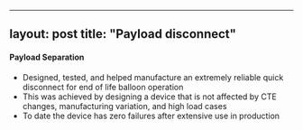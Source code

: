 
---
layout: post
title: "Payload disconnect"
---
#### Payload Separation
* Designed, tested, and helped manufacture an extremely reliable quick disconnect for end of life balloon operation
* This was achieved by designing a device that is not affected by CTE changes, manufacturing variation, and high load cases
* To date the device has zero failures after extensive use in production
